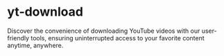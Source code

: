 
# yt-download
Discover the convenience of downloading YouTube videos with our user-friendly tools, ensuring uninterrupted access to your favorite content anytime, anywhere.
